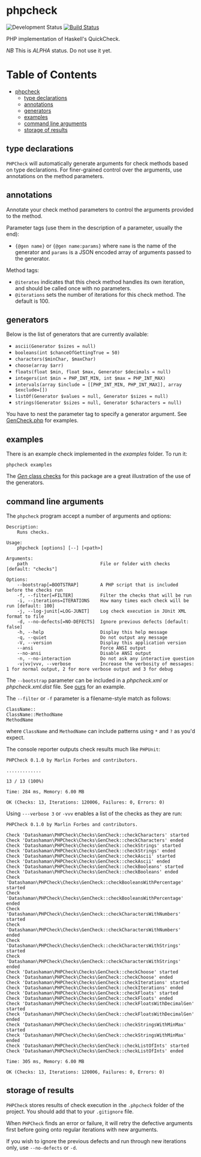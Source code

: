 # phpcheck

![Development Status](https://img.shields.io/badge/status-alpha-red.svg)
[![Build Status](https://travis-ci.org/datashaman/phpcheck.svg?branch=master)](https://travis-ci.org/datashaman/phpcheck)

PHP implementation of Haskell's QuickCheck.

*NB* This is *ALPHA* status. Do not use it yet.

Table of Contents
=================

   * [phpcheck](#phpcheck)
      * [type declarations](#type-declarations)
      * [annotations](#annotations)
      * [generators](#generators)
      * [examples](#examples)
      * [command line arguments](#command-line-arguments)
      * [storage of results](#storage-of-results)

## type declarations

`PHPCheck` will automatically generate arguments for check methods based on type declarations. For finer-grained control
over the arguments, use annotations on the method parameters.

## annotations

Annotate your check method parameters to control the arguments provided to the method.

Parameter tags (use them in the description of a parameter, usually the end):

* `{@gen name}` or `{@gen name:params}` where `name` is the name of the generator and `params` is a JSON encoded array of arguments passed to the generator.

Method tags:

* `@iterates` indicates that this check method handles its own iteration, and should be called once with no parameters.
* `@iterations` sets the number of iterations for this check method. The default is 100.

## generators

Below is the list of generators that are currently available:

* `ascii(Generator $sizes = null)`
* `booleans(int $chanceOfGettingTrue = 50)`
* `characters($minChar, $maxChar)`
* `choose(array $arr)`
* `floats(float $min, float $max, Generator $decimals = null)`
* `integers(int $min = PHP_INT_MIN, int $max = PHP_INT_MAX)`
* `intervals(array $include = [[PHP_INT_MIN, PHP_INT_MAX]], array $exclude=[])`
* `listOf(Generator $values = null, Generator $sizes = null)`
* `strings(Generator $sizes = null, Generator $characters = null)`

You have to nest the parameter tag to specify a generator argument. See [GenCheck.php](checks/GenCheck.php) for examples.

## examples

There is an example check implemented in the _examples_ folder. To run it:

    phpcheck examples

The [_Gen_ class checks](checks/GenCheck.php) for this package are a great illustration of the use of the generators.

## command line arguments

The `phpcheck` program accept a number of arguments and options:

    Description:
        Runs checks.

    Usage:
        phpcheck [options] [--] [<path>]

    Arguments:
        path                           File or folder with checks [default: "checks"]

    Options:
        --bootstrap[=BOOTSTRAP]        A PHP script that is included before the checks run
        -f, --filter[=FILTER]          Filter the checks that will be run
        -i, --iterations=ITERATIONS    How many times each check will be run [default: 100]
        -j, --log-junit[=LOG-JUNIT]    Log check execution in JUnit XML format to file
        -d, --no-defects[=NO-DEFECTS]  Ignore previous defects [default: false]
        -h, --help                     Display this help message
        -q, --quiet                    Do not output any message
        -V, --version                  Display this application version
        --ansi                         Force ANSI output
        --no-ansi                      Disable ANSI output
        -n, --no-interaction           Do not ask any interactive question
        -v|vv|vvv, --verbose           Increase the verbosity of messages: 1 for normal output, 2 for more verbose output and 3 for debug

The `--bootstrap` parameter can be included in a _phpcheck.xml_ or _phpcheck.xml.dist_ file. See [ours](phpcheck.xml.dist) for an example.

The `--filter` or `-f` parameter is a filename-style match as follows:

    ClassName::
    ClassName::MethodName
    MethodName

where `ClassName` and `MethodName` can include patterns using `*` and `?` as you'd expect.

The console reporter outputs check results much like `PHPUnit`:

    PHPCheck 0.1.0 by Marlin Forbes and contributors.

    .............

    13 / 13 (100%)

    Time: 284 ms, Memory: 6.00 MB

    OK (Checks: 13, Iterations: 120006, Failures: 0, Errors: 0)

Using `---verbose 3` or `-vvv` enables a list of the checks as they are run:

    PHPCheck 0.1.0 by Marlin Forbes and contributors.

    Check 'Datashaman\PHPCheck\Checks\GenCheck::checkCharacters' started
    Check 'Datashaman\PHPCheck\Checks\GenCheck::checkCharacters' ended
    Check 'Datashaman\PHPCheck\Checks\GenCheck::checkStrings' started
    Check 'Datashaman\PHPCheck\Checks\GenCheck::checkStrings' ended
    Check 'Datashaman\PHPCheck\Checks\GenCheck::checkAscii' started
    Check 'Datashaman\PHPCheck\Checks\GenCheck::checkAscii' ended
    Check 'Datashaman\PHPCheck\Checks\GenCheck::checkBooleans' started
    Check 'Datashaman\PHPCheck\Checks\GenCheck::checkBooleans' ended
    Check 'Datashaman\PHPCheck\Checks\GenCheck::checkBooleansWithPercentage' started
    Check 'Datashaman\PHPCheck\Checks\GenCheck::checkBooleansWithPercentage' ended
    Check 'Datashaman\PHPCheck\Checks\GenCheck::checkCharactersWithNumbers' started
    Check 'Datashaman\PHPCheck\Checks\GenCheck::checkCharactersWithNumbers' ended
    Check 'Datashaman\PHPCheck\Checks\GenCheck::checkCharactersWithStrings' started
    Check 'Datashaman\PHPCheck\Checks\GenCheck::checkCharactersWithStrings' ended
    Check 'Datashaman\PHPCheck\Checks\GenCheck::checkChoose' started
    Check 'Datashaman\PHPCheck\Checks\GenCheck::checkChoose' ended
    Check 'Datashaman\PHPCheck\Checks\GenCheck::checkIterations' started
    Check 'Datashaman\PHPCheck\Checks\GenCheck::checkIterations' ended
    Check 'Datashaman\PHPCheck\Checks\GenCheck::checkFloats' started
    Check 'Datashaman\PHPCheck\Checks\GenCheck::checkFloats' ended
    Check 'Datashaman\PHPCheck\Checks\GenCheck::checkFloatsWithDecimalGen' started
    Check 'Datashaman\PHPCheck\Checks\GenCheck::checkFloatsWithDecimalGen' ended
    Check 'Datashaman\PHPCheck\Checks\GenCheck::checkStringsWithMinMax' started
    Check 'Datashaman\PHPCheck\Checks\GenCheck::checkStringsWithMinMax' ended
    Check 'Datashaman\PHPCheck\Checks\GenCheck::checkListOfInts' started
    Check 'Datashaman\PHPCheck\Checks\GenCheck::checkListOfInts' ended

    Time: 305 ms, Memory: 6.00 MB

    OK (Checks: 13, Iterations: 120006, Failures: 0, Errors: 0)

## storage of results

`PHPCheck` stores results of check execution in the `.phpcheck` folder of the project. You should add that to your `.gitignore` file.

When `PHPCheck` finds an error or failure, it will retry the defective arguments first before going onto regular iterations with new arguments.

If you wish to ignore the previous defects and run through new iterations only, use `--no-defects` or `-d`.
